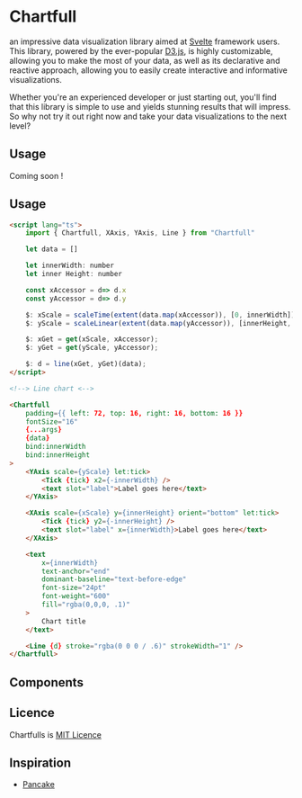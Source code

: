 # Chartfull

an impressive data visualization library aimed at [Svelte](https://www.svelte.dev) framework users. This library, powered by the ever-popular [D3.js](https://d3js.org/), is highly customizable, allowing you to make the most of your data, as well as its declarative and reactive approach, allowing you to easily create interactive and informative visualizations. 

Whether you're an experienced developer or just starting out, you'll find that this library is simple to use and yields stunning results that will impress. So why not try it out right now and take your data visualizations to the next level?


## Usage

Coming soon !

<!-- ```bash -->
<!-- # using npm -->
<!-- npm install Chartfulls -->
<!--  -->
<!-- # using yarn -->
<!-- yarn install Chartfulls -->
<!-- ``` -->

## Usage

```html
<script lang="ts">
    import { Chartfull, XAxis, YAxis, Line } from "Chartfull"

    let data = []

    let innerWidth: number
    let inner Height: number

    const xAccessor = d=> d.x
    const yAccessor = d=> d.y

	$: xScale = scaleTime(extent(data.map(xAccessor)), [0, innerWidth]);
	$: yScale = scaleLinear(extent(data.map(yAccessor)), [innerHeight, 0]);

	$: xGet = get(xScale, xAccessor);
	$: yGet = get(yScale, yAccessor);

	$: d = line(xGet, yGet)(data);
</script>

<!--> Line chart <-->

<Chartfull
	padding={{ left: 72, top: 16, right: 16, bottom: 16 }}
	fontSize="16"
	{...args}
	{data}
	bind:innerWidth
	bind:innerHeight
>
	<YAxis scale={yScale} let:tick>
		<Tick {tick} x2={-innerWidth} />
		<text slot="label">Label goes here</text>
	</YAxis>

	<XAxis scale={xScale} y={innerHeight} orient="bottom" let:tick>
		<Tick {tick} y2={-innerHeight} />
		<text slot="label" x={innerWidth}>Label goes here</text>
	</XAxis>

	<text
		x={innerWidth}
		text-anchor="end"
		dominant-baseline="text-before-edge"
		font-size="24pt"
		font-weight="600"
		fill="rgba(0,0,0, .1)"
	>
		Chart title
	</text>

	<Line {d} stroke="rgba(0 0 0 / .6)" strokeWidth="1" />
</Chartfull>

```

## Components

## Licence

Chartfulls is [MIT Licence](./LICENSE)

## Inspiration

- [Pancake](https://github.com/Rich-Harris/pancake)
